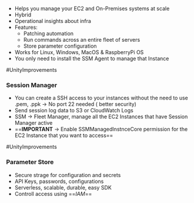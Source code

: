 - Helps you manage your EC2 and On-Premises systems at scale 
- Hybrid
- Operational insights about infra
- Features:
	- Patching automation
	- Run commands across an entire fleet of servers
	- Store parameter configuration
- Works for Linux, Windows, MacOS & RaspberryPi OS
- You only need to install the SSM Agent to manage that Instance

#UnityImprovements
### Session Manager 
- You can create a SSH access to your instances without the need to use .pem, .ppk -> No port 22 needed ( better security)
- Send session log data to S3 or CloudWatch Logs
- SSM -> Fleet Manager, manage all the EC2 Instances that have Session Manager active
- ==**IMPORTANT** -> Enable SSMManagedInstnceCore permission for the EC2 Instance that you want to access==

#UnityImprovements
### Parameter Store
- Secure strage for configuration and secrets
- API Keys, passwords, configurations
- Serverless, scalable, durable, easy SDK
- Controll access using ==*IAM*==  